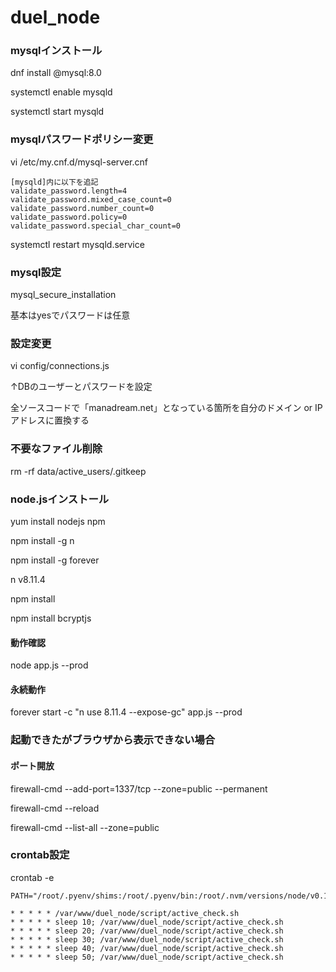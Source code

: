 # duel_node

### mysqlインストール
dnf install @mysql:8.0

systemctl enable mysqld

systemctl start mysqld

### mysqlパスワードポリシー変更
vi /etc/my.cnf.d/mysql-server.cnf

```
[mysqld]内に以下を追記
validate_password.length=4
validate_password.mixed_case_count=0
validate_password.number_count=0
validate_password.policy=0
validate_password.special_char_count=0
```

systemctl restart mysqld.service

### mysql設定
mysql_secure_installation

基本はyesでパスワードは任意

### 設定変更
vi config/connections.js

↑DBのユーザーとパスワードを設定

全ソースコードで「manadream.net」となっている箇所を自分のドメイン or IPアドレスに置換する

### 不要なファイル削除
rm -rf data/active_users/.gitkeep



### node.jsインストール
yum install nodejs npm

npm install -g n

npm install -g forever

n v8.11.4

npm install

npm install bcryptjs

#### 動作確認
node app.js --prod

#### 永続動作
forever start -c "n use 8.11.4 --expose-gc" app.js --prod

### 起動できたがブラウザから表示できない場合
#### ポート開放
firewall-cmd --add-port=1337/tcp --zone=public --permanent

firewall-cmd --reload

firewall-cmd --list-all --zone=public

### crontab設定
crontab -e

```
PATH="/root/.pyenv/shims:/root/.pyenv/bin:/root/.nvm/versions/node/v0.12.7/bin:/root/.pyenv/shims:/root/.pyenv/bin:/root/.pyenv/shims:/root/.pyenv/bin:/usr/local/sbin:/usr/local/bin:/sbin:/bin:/usr/sbin:/usr/bin:/root/bin:/usr/local/go/bin:/root/bin:/usr/local/go/bin:/root/bin:/usr/local/go/bin"

* * * * * /var/www/duel_node/script/active_check.sh
* * * * * sleep 10; /var/www/duel_node/script/active_check.sh
* * * * * sleep 20; /var/www/duel_node/script/active_check.sh
* * * * * sleep 30; /var/www/duel_node/script/active_check.sh
* * * * * sleep 40; /var/www/duel_node/script/active_check.sh
* * * * * sleep 50; /var/www/duel_node/script/active_check.sh
```
